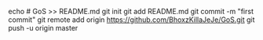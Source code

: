 echo # GoS >> README.md
git init
git add README.md
git commit -m "first commit"
git remote add origin https://github.com/BhoxzKillaJeJe/GoS.git
git push -u origin master
